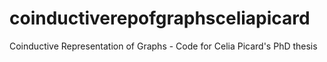 # coinductiverepofgraphsceliapicard
Coinductive Representation of Graphs - Code for Celia Picard's PhD thesis
